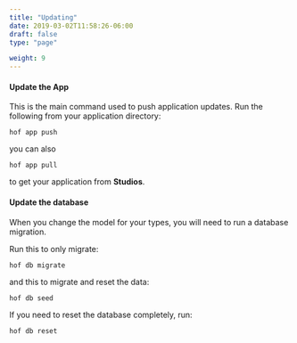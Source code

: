 ```yaml
---
title: "Updating"
date: 2019-03-02T11:58:26-06:00
draft: false
type: "page"

weight: 9
---
```



#### Update the App

This is the main command used to push application updates.
Run the following from your application directory:

```
hof app push
```

you can also

```
hof app pull
```

to get your application from __Studios__.

#### Update the database

When you change the model for your types,
you will need to run a database migration.

Run this to only migrate:

```
hof db migrate
```

and this to migrate and reset the data:

```
hof db seed
```

If you need to reset the database completely, run:

```
hof db reset
```

